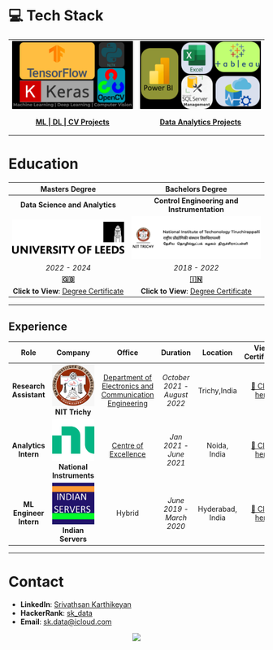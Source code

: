 # 💻 Tech Stack

<table>
  <tr>
    <!-- First Action Button: ML | DL | CV Projects -->
    <td align="center" width="50%">
      <a href="https://github.com/sri-dsa/MachineLearningProjects" target="_blank">
        <img src="MLDLCV Vision.png" alt="ML | DL | CV" width="600" style="border-radius: 1px;">
        <br>
        <p><strong>ML | DL | CV Projects </strong></p>
      </a>
    </td>
    <!-- Second Action Button: Data Analytics Projects -->
    <td align="center" width="50%">
      <a href="https://github.com/sri-dsa/DataAnalyticsProjects" target="_blank">
        <img src="Azure.png" alt="Data Analytics" width="600" style="border-radius: 1px;">
        <br>
        <p><strong>Data Analytics Projects </strong></p>
      </a>
    </td>
  </tr>
</table>

# Education

| **Masters Degree**              | **Bachelors Degree**  |
|:-----------------------------:|:---------------------------------------:|
| **Data Science and Analytics**  | **Control Engineering and Instrumentation** |
|   <a href="Leeds.pdf" target="_blank">![🎓 **University of Leeds**, Leeds, United Kingdom](Uo.png)</a> |  <a href="Trichy.pdf" target="_blank">![🎓 **National Institute of Technology**, Tiruchirappalli, India](NIT.png)</a> |
| *2022 - 2024*               | *2018 - 2022*                        |
| [**🇬🇧**](https://en.wikipedia.org/wiki/University_of_Leeds) | [**🇮🇳**](https://en.wikipedia.org/wiki/National_Institute_of_Technology,_Tiruchirappalli) |
| **Click to View**: <a href="Leeds.pdf" target="_blank">Degree Certificate </a> | **Click to View**: <a href="Trichy.pdf" target="_blank">Degree Certificate</a> |

---

## **Experience**

| **Role** | **Company** | **Office** | **Duration** | **Location** | **View Certificate** |
|:--:|:--:|:--:|:--:|:--:|:--:|
| **Research Assistant** | <a href="ml_LOR.pdf" target="_blank"><img src="nitt_l.png" width="120"></a> <br> **NIT Trichy** |<a href="https://www.nitt.edu/home/academics/departments/ece/facilitiesnservices/research_laboratories/pattern_recognition_and_computat" target="_blank">Department of Electronics and Communication Engineering </a>| *October 2021 - August 2022* | Trichy,India | [📜 Click here](ml_LOR.pdf) |
| **Analytics Intern** | <a href="ni.pdf" target="_blank"><img src="NI.png" width="120"></a> <br> **National Instruments** |<a href="https://education.ni.com/center-of-excellence" target="_blank">Centre of Excellence</a>| *Jan 2021 - June 2021* | Noida, India | [📜  Click here](ni.pdf) |
| **ML Engineer Intern** | <a href="IS.pdf" target="_blank"><img src="unnamed.jpg" width="120"></a> <br> **Indian Servers** |Hybrid | *June 2019 - March 2020* | Hyderabad, India | [📜 Click here](IS.pdf) |

---

# Contact
- **LinkedIn**: [Srivathsan Karthikeyan](https://www.linkedin.com/in/srivak/)  
- **HackerRank**: [sk_data](https://www.hackerrank.com/profile/sk_data)  
- **Email**: [sk.data@icloud.com](mailto:sk.data@icloud.com)

<!-- GitHub stats and activity overview -->
<p align="center">
  <img src="https://github-readme-stats.vercel.app/api?username=sri-dsa&theme=radical&hide_border=false&include_all_commits=true&count_private=true" />
</p>
